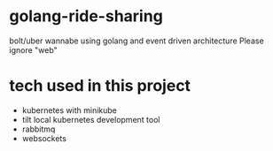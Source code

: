 # golang-ride-sharing

bolt/uber wannabe using golang and event driven architecture
Please ignore "web" 

# tech used in this project
- kubernetes with minikube
- tilt local kubernetes development tool
- rabbitmq
- websockets

